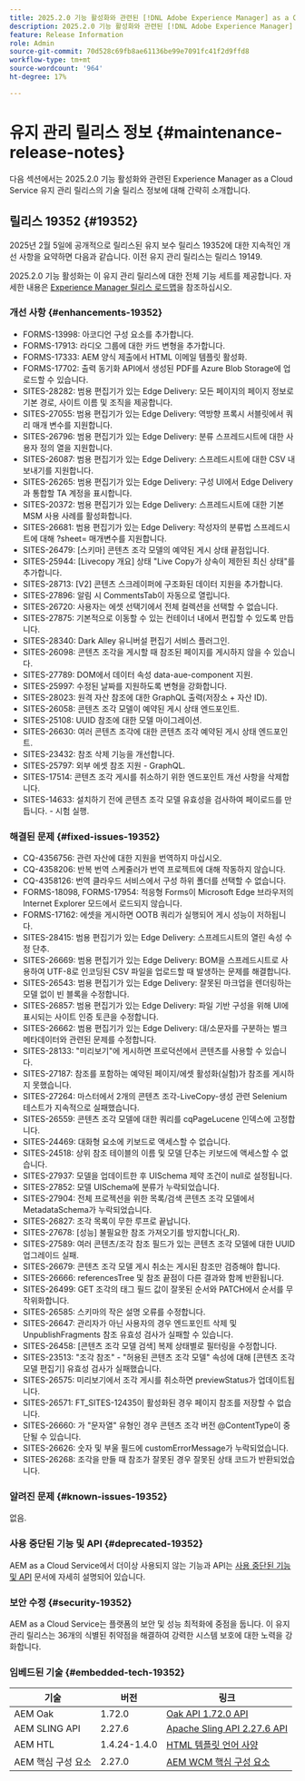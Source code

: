 ```yaml
---
title: 2025.2.0 기능 활성화와 관련된 [!DNL Adobe Experience Manager] as a Cloud Service의 유지 관리 릴리스 정보입니다.
description: 2025.2.0 기능 활성화와 관련된 [!DNL Adobe Experience Manager] as a Cloud Service의 유지 관리 릴리스 정보입니다.
feature: Release Information
role: Admin
source-git-commit: 70d528c69fb8ae61136be99e7091fc41f2d9ffd8
workflow-type: tm+mt
source-wordcount: '964'
ht-degree: 17%

---
```


# 유지 관리 릴리스 정보 {#maintenance-release-notes}

다음 섹션에서는 2025.2.0 기능 활성화와 관련된 Experience Manager as a Cloud Service 유지 관리 릴리스의 기술 릴리스 정보에 대해 간략히 소개합니다.

## 릴리스 19352 {#19352}

2025년 2월 5일에 공개적으로 릴리스된 유지 보수 릴리스 19352에 대한 지속적인 개선 사항을 요약하면 다음과 같습니다. 이전 유지 관리 릴리스는 릴리스 19149.

2025.2.0 기능 활성화는 이 유지 관리 릴리스에 대한 전체 기능 세트를 제공합니다. 자세한 내용은 [Experience Manager 릴리스 로드맵](https://experienceleague.adobe.com/ko/docs/experience-manager-release-information/aem-release-updates/update-releases-roadmap)을 참조하십시오.

### 개선 사항 {#enhancements-19352}

* FORMS-13998: 아코디언 구성 요소를 추가합니다.
* FORMS-17913: 라디오 그룹에 대한 카드 변형을 추가합니다.
* FORMS-17333: AEM 양식 제출에서 HTML 이메일 템플릿 활성화.
* FORMS-17702: 출력 동기화 API에서 생성된 PDF를 Azure Blob Storage에 업로드할 수 있습니다.
* SITES-28282: 범용 편집기가 있는 Edge Delivery: 모든 페이지의 페이지 정보로 기본 경로, 사이트 이름 및 조직을 제공합니다.
* SITES-27055: 범용 편집기가 있는 Edge Delivery: 역방향 프록시 서블릿에서 쿼리 매개 변수를 지원합니다.
* SITES-26796: 범용 편집기가 있는 Edge Delivery: 분류 스프레드시트에 대한 사용자 정의 열을 지원합니다.
* SITES-26087: 범용 편집기가 있는 Edge Delivery: 스프레드시트에 대한 CSV 내보내기를 지원합니다.
* SITES-26265: 범용 편집기가 있는 Edge Delivery: 구성 UI에서 Edge Delivery과 통합할 TA 계정을 표시합니다.
* SITES-20372: 범용 편집기가 있는 Edge Delivery: 스프레드시트에 대한 기본 MSM 사용 사례를 활성화합니다.
* SITES-26681: 범용 편집기가 있는 Edge Delivery: 작성자의 분류법 스프레드시트에 대해 ?sheet= 매개변수를 지원합니다.
* SITES-26479: [스키마] 콘텐츠 조각 모델의 예약된 게시 상태 끝점입니다.
* SITES-25944: [Livecopy 개요] 상태 &quot;Live Copy가 상속이 제한된 최신 상태&quot;를 추가합니다.
* SITES-28713: [V2] 콘텐츠 스크레이퍼에 구조화된 데이터 지원을 추가합니다.
* SITES-27896: 알림 시 CommentsTab이 자동으로 열립니다.
* SITES-26720: 사용자는 에셋 선택기에서 전체 컬렉션을 선택할 수 없습니다.
* SITES-27875: 기본적으로 이동할 수 있는 컨테이너 내에서 편집할 수 있도록 만듭니다.
* SITES-28340: Dark Alley 유니버설 편집기 서비스 플러그인.
* SITES-26098: 콘텐츠 조각을 게시할 때 참조된 페이지를 게시하지 않을 수 있습니다.
* SITES-27789: DOM에서 데이터 속성 data-aue-component 지원.
* SITES-25997: 수정된 날짜를 지원하도록 변형을 강화합니다.
* SITES-28023: 원격 자산 참조에 대한 GraphQL 출력(저장소 + 자산 ID).
* SITES-26058: 콘텐츠 조각 모델이 예약된 게시 상태 엔드포인트.
* SITES-25108: UUID 참조에 대한 모델 마이그레이션.
* SITES-26630: 여러 콘텐츠 조각에 대한 콘텐츠 조각 예약된 게시 상태 엔드포인트.
* SITES-23432: 참조 삭제 기능을 개선합니다.
* SITES-25797: 외부 에셋 참조 지원 - GraphQL.
* SITES-17514: 콘텐츠 조각 게시를 취소하기 위한 엔드포인트 개선 사항을 삭제합니다.
* SITES-14633: 설치하기 전에 콘텐츠 조각 모델 유효성을 검사하여 페이로드를 만듭니다. - 시험 실행.

### 해결된 문제 {#fixed-issues-19352}

* CQ-4356756: 관련 자산에 대한 지원을 번역하지 마십시오.
* CQ-4358206: 반복 번역 스케줄러가 번역 프로젝트에 대해 작동하지 않습니다.
* CQ-4358126: 번역 클라우드 서비스에서 구성 하위 폴더를 선택할 수 없습니다.
* FORMS-18098, FORMS-17954: 적응형 Forms이 Microsoft Edge 브라우저의 Internet Explorer 모드에서 로드되지 않습니다.
* FORMS-17162: 에셋을 게시하면 OOTB 쿼리가 실행되어 게시 성능이 저하됩니다.
* SITES-28415: 범용 편집기가 있는 Edge Delivery: 스프레드시트의 열린 속성 수정 단추.
* SITES-26669: 범용 편집기가 있는 Edge Delivery: BOM을 스프레드시트로 사용하여 UTF-8로 인코딩된 CSV 파일을 업로드할 때 발생하는 문제를 해결합니다.
* SITES-26543: 범용 편집기가 있는 Edge Delivery: 잘못된 마크업을 렌더링하는 모델 없이 빈 블록을 수정합니다.
* SITES-26857: 범용 편집기가 있는 Edge Delivery: 파일 기반 구성을 위해 UI에 표시되는 사이트 인증 토큰을 수정합니다.
* SITES-26662: 범용 편집기가 있는 Edge Delivery: 대/소문자를 구분하는 벌크 메타데이터와 관련된 문제를 수정합니다.
* SITES-28133: &quot;미리보기&quot;에 게시하면 프로덕션에서 콘텐츠를 사용할 수 있습니다.
* SITES-27187: 참조를 포함하는 예약된 페이지/에셋 활성화(실험)가 참조를 게시하지 못했습니다.
* SITES-27264: 마스터에서 2개의 콘텐츠 조각-LiveCopy-생성 관련 Selenium 테스트가 지속적으로 실패했습니다.
* SITES-26559: 콘텐츠 조각 모델에 대한 쿼리를 cqPageLucene 인덱스에 고정합니다.
* SITES-24469: 대화형 요소에 키보드로 액세스할 수 없습니다.
* SITES-24518: 상위 참조 테이블의 이름 및 모델 단추는 키보드에 액세스할 수 없습니다.
* SITES-27937: 모델을 업데이트한 후 UISchema 제약 조건이 null로 설정됩니다.
* SITES-27852: 모델 UISchema에 분류가 누락되었습니다.
* SITES-27904: 전체 프로젝션을 위한 목록/검색 콘텐츠 조각 모델에서 MetadataSchema가 누락되었습니다.
* SITES-26827: 조각 목록이 무한 루프로 끝납니다.
* SITES-27678: [성능] 불필요한 참조 가져오기를 방지합니다(_R).
* SITES-27589: 여러 콘텐츠/조각 참조 필드가 있는 콘텐츠 조각 모델에 대한 UUID 업그레이드 실패.
* SITES-26679: 콘텐츠 조각 모델 게시 취소는 게시된 참조만 검증해야 합니다.
* SITES-26666: referencesTree 및 참조 끝점이 다른 결과와 함께 반환됩니다.
* SITES-26499: GET 조각의 태그 필드 값이 잘못된 순서와 PATCH에서 순서를 무작위화합니다.
* SITES-26585: 스키마의 작은 설명 오류를 수정합니다.
* SITES-26647: 관리자가 아닌 사용자의 경우 엔드포인트 삭제 및 UnpublishFragments 참조 유효성 검사가 실패할 수 있습니다.
* SITES-26458: [콘텐츠 조각 모델 검색] 복제 상태별로 필터링을 수정합니다.
* SITES-23513: &quot;조각 참조&quot; - &quot;허용된 콘텐츠 조각 모델&quot; 속성에 대해 [콘텐츠 조각 모델 편집기] 유효성 검사가 실패했습니다.
* SITES-26575: 미리보기에서 조각 게시를 취소하면 previewStatus가 업데이트됩니다.
* SITES-26571: FT_SITES-12435이 활성화된 경우 페이지 참조를 저장할 수 없습니다.
* SITES-26660: 가 &quot;문자열&quot; 유형인 경우 콘텐츠 조각 버전 @ContentType이 중단될 수 있습니다.
* SITES-26626: 숫자 및 부울 필드에 customErrorMessage가 누락되었습니다.
* SITES-26268: 조각을 만들 때 참조가 잘못된 경우 잘못된 상태 코드가 반환되었습니다.

### 알려진 문제 {#known-issues-19352}

없음.

### 사용 중단된 기능 및 API {#deprecated-19352}

AEM as a Cloud Service에서 더이상 사용되지 않는 기능과 API는 [사용 중단된 기능 및 API](/help/release-notes/deprecated-removed-features.md) 문서에 자세히 설명되어 있습니다.

### 보안 수정 {#security-19352}

AEM as a Cloud Service는 플랫폼의 보안 및 성능 최적화에 중점을 둡니다. 이 유지 관리 릴리스는 36개의 식별된 취약점을 해결하여 강력한 시스템 보호에 대한 노력을 강화합니다.

### 임베드된 기술 {#embedded-tech-19352}

| 기술 | 버전 | 링크 |
|---|---|---|
| AEM Oak | 1.72.0 | [Oak API 1.72.0 API](https://www.javadoc.io/doc/org.apache.jackrabbit/oak-api/1.72.0/index.html) |
| AEM SLING API | 2.27.6 | [Apache Sling API 2.27.6 API](https://www.javadoc.io/doc/org.apache.sling/org.apache.sling.api/latest/index.html) |
| AEM HTL | 1.4.24-1.4.0 | [HTML 템플릿 언어 사양](https://github.com/adobe/htl-spec) |
| AEM 핵심 구성 요소 | 2.27.0 | [AEM WCM 핵심 구성 요소](https://github.com/adobe/aem-core-wcm-components) |
